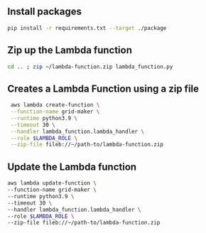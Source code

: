 
## Install packages

```bash 
pip install -r requirements.txt --target ./package 
```

## Zip up the Lambda function
```bash
cd .. ; zip ~/lambda-function.zip lambda_function.py
````


## Creates a Lambda Function using a zip file

```bash
 aws lambda create-function \
 --function-name grid-maker \
 --runtime python3.9 \
 --timeout 30 \
 --handler lambda_function.lambda_handler \
 --role $LAMBDA_ROLE \
 --zip-file fileb://~/path-to/lambda-function.zip
````

## Update the Lambda function  
```bash
aws lambda update-function \
--function-name grid-maker \
--runtime python3.9 \
--timeout 30 \
--handler lambda_function.lambda_handler \
--role $LAMBDA_ROLE \
--zip-file fileb://~/path-to/lambda-function.zip
```